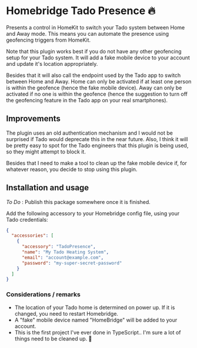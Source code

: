 # Homebridge Tado Presence 🔥
Presents a control in HomeKit to switch your Tado system between Home and Away mode.
This means you can automate the presence using geofencing triggers from HomeKit.

Note that this plugin works best if you do not have any other geofencing setup for your Tado system.
It will add a fake mobile device to your account and update it's location appropriately.

Besides that it will also call the endpoint used by the Tado app to switch between Home and Away.
Home can only be activated if at least one person is within the geofence (hence the fake mobile device).
Away can only be activated if no one is within the geofence (hence the suggestion to turn off the geofencing feature in the Tado app on your real smartphones).

## Improvements
The plugin uses an old authentication mechanism and I would not be surprised if Tado would deprecate this in the near future.
Also, I think it will be pretty easy to spot for the Tado engineers that this plugin is being used, so they might attempt to block it.

Besides that I need to make a tool to clean up the fake mobile device if, for whatever reason, you decide to stop using this plugin.

## Installation and usage
_To Do_ : Publish this package somewhere once it is finished.

Add the following accessory to your Homebridge config file, using your Tado credentials:
```json
{
  "accessories": [
    {
      "accessory": "TadoPresence",
      "name": "My Tado Heating System",
      "email": "account@example.com",
      "password": "my-super-secret-password"
    }
  ]
}
```

### Considerations / remarks
* The location of your Tado home is determined on power up. If it is changed, you need to restart Homebridge.
* A "fake" mobile device named "HomeBridge" will be added to your account.
* This is the first project I've ever done in TypeScript.. I'm sure a lot of things need to be cleaned up. 🧹